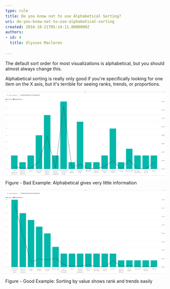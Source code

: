 ```yaml
---
type: rule
title: Do you know not to use Alphabetical Sorting?
uri: do-you-know-not-to-use-alphabetical-sorting
created: 2016-10-21T05:14:11.0000000Z
authors:
- id: 4
  title: Ulysses Maclaren

---
```


The default sort order for most visualizations is alphabetical, but you should almost always change this.
 
Alphabetical sorting is really only good if you're specifically looking for one item on the X axis, but it's terrible for seeing ranks, trends, or proportions.

![](PowerBI-alphabetical.png)Figure - Bad Example: Alphabetical gives very little information

![](PowerBI-non-aphabetical.png)Figure - Good Example: Sorting by value shows rank and trends easily
